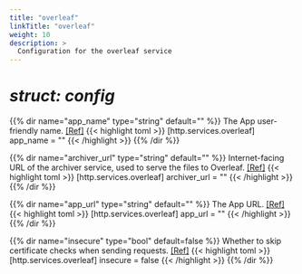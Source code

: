 ```yaml
---
title: "overleaf"
linkTitle: "overleaf"
weight: 10
description: >
  Configuration for the overleaf service
---
```


# _struct: config_

{{% dir name="app_name" type="string" default="" %}}
The App user-friendly name. [[Ref]](https://github.com/cs3org/reva/tree/master/internal/http/services/overleaf/overleaf.go#L58)
{{< highlight toml >}}
[http.services.overleaf]
app_name = ""
{{< /highlight >}}
{{% /dir %}}

{{% dir name="archiver_url" type="string" default="" %}}
Internet-facing URL of the archiver service, used to serve the files to Overleaf. [[Ref]](https://github.com/cs3org/reva/tree/master/internal/http/services/overleaf/overleaf.go#L59)
{{< highlight toml >}}
[http.services.overleaf]
archiver_url = ""
{{< /highlight >}}
{{% /dir %}}

{{% dir name="app_url" type="string" default="" %}}
The App URL. [[Ref]](https://github.com/cs3org/reva/tree/master/internal/http/services/overleaf/overleaf.go#L60)
{{< highlight toml >}}
[http.services.overleaf]
app_url = ""
{{< /highlight >}}
{{% /dir %}}

{{% dir name="insecure" type="bool" default=false %}}
Whether to skip certificate checks when sending requests. [[Ref]](https://github.com/cs3org/reva/tree/master/internal/http/services/overleaf/overleaf.go#L61)
{{< highlight toml >}}
[http.services.overleaf]
insecure = false
{{< /highlight >}}
{{% /dir %}}

